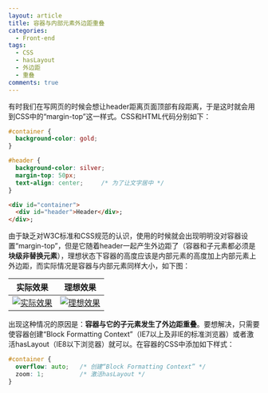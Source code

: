 ```yaml
---
layout: article
title: 容器与内部元素外边距重叠
categories:
  - Front-end
tags:
  - CSS
  - hasLayout
  - 外边距
  - 重叠
comments: true
---
```


有时我们在写网页的时候会想让header距离页面顶部有段距离，于是这时就会用到CSS中的“margin-top”这一样式。CSS和HTML代码分别如下：

```css
#container {
  background-color: gold;
}

#header {
  background-color: silver;
  margin-top: 50px;
  text-align: center;     /* 为了让文字居中 */
}

```

```html
<div id="container">
  <div id="header">Header</div>;
</div>;

```

由于缺乏对W3C标准和CSS规范的认识，使用的时候就会出现明明没对容器设置“margin-top”，但是它随着header一起产生外边距了（容器和子元素都必须是**块级非替换元素**），理想状态下容器的高度应该是内部元素的高度加上内部元素上外边距，而实际情况是容器与内部元素同样大小，如下图：

实际效果 | 理想效果
-------- | --------
[![实际效果](http://pic.yupoo.com/ourai_v/BqHGTXMD/6iFwU.png)](http://pic.yupoo.com/ourai_v/BqHGTXMD/6iFwU.png "实际效果（点击看大图）") | [![理想效果](http://pic.yupoo.com/ourai_v/BqHGUaVf/EmEen.png)](http://pic.yupoo.com/ourai_v/BqHGUaVf/EmEen.png "理想效果（点击看大图）")

出现这种情况的原因是：**容器与它的子元素发生了外边距重叠**。要想解决，只需要使容器创建“Block Formatting Context”（IE7以上及非IE的标准浏览器）或者激活hasLayout（IE8以下浏览器）就可以。在容器的CSS中添加如下样式：

```css
#container {
  overflow: auto;   /* 创建“Block Formatting Context” */
  zoom: 1;          /* 激活hasLayout */
}

```
